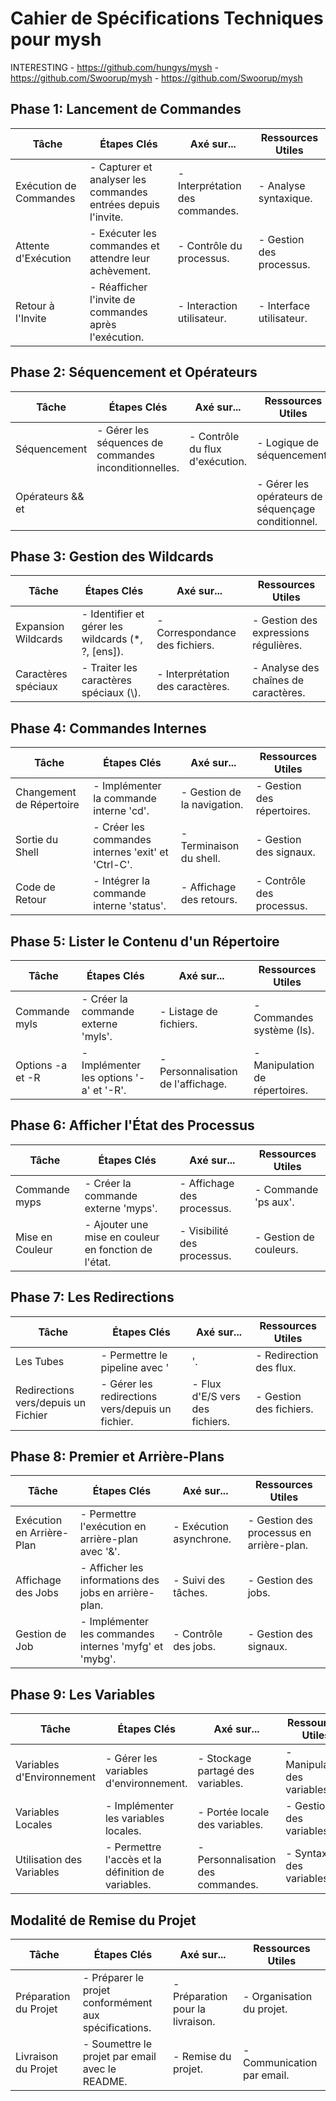 # Cahier de Spécifications Techniques pour mysh

INTERESTING
    - <https://github.com/hungys/mysh>
    - <https://github.com/Swoorup/mysh>
    - <https://github.com/Swoorup/mysh>

## Phase 1: Lancement de Commandes

| Tâche               | Étapes Clés                                  | Axé sur...                               | Ressources Utiles                 |
|---------------------|---------------------------------------------|-----------------------------------------|-----------------------------------|
| Exécution de Commandes | - Capturer et analyser les commandes entrées depuis l'invite. | - Interprétation des commandes. | - Analyse syntaxique.           |
| Attente d'Exécution   | - Exécuter les commandes et attendre leur achèvement. | - Contrôle du processus.     | - Gestion des processus.     |
| Retour à l'Invite     | - Réafficher l'invite de commandes après l'exécution. | - Interaction utilisateur.    | - Interface utilisateur.     |

## Phase 2: Séquencement et Opérateurs

| Tâche               | Étapes Clés                                         | Axé sur...                                    | Ressources Utiles                 |
|---------------------|----------------------------------------------------|----------------------------------------------|-----------------------------------|
| Séquencement        | - Gérer les séquences de commandes inconditionnelles. | - Contrôle du flux d'exécution.          | - Logique de séquencement.      |
| Opérateurs && et || | - Gérer les opérateurs de séquençage conditionnel.    | - Gestion des erreurs et succès.         | - Logique conditionnelle.       |

## Phase 3: Gestion des Wildcards

| Tâche               | Étapes Clés                             | Axé sur...                               | Ressources Utiles                 |
|---------------------|----------------------------------------|-----------------------------------------|-----------------------------------|
| Expansion Wildcards | - Identifier et gérer les wildcards (*, ?, [ens]). | - Correspondance des fichiers. | - Gestion des expressions régulières. |
| Caractères spéciaux | - Traiter les caractères spéciaux (\\). | - Interprétation des caractères. | - Analyse des chaînes de caractères.   |

## Phase 4: Commandes Internes

| Tâche               | Étapes Clés                       | Axé sur...                        | Ressources Utiles                 |
|---------------------|----------------------------------|----------------------------------|-----------------------------------|
| Changement de Répertoire | - Implémenter la commande interne 'cd'. | - Gestion de la navigation.  | - Gestion des répertoires.     |
| Sortie du Shell   | - Créer les commandes internes 'exit' et 'Ctrl-C'. | - Terminaison du shell. | - Gestion des signaux.       |
| Code de Retour    | - Intégrer la commande interne 'status'. | - Affichage des retours.   | - Contrôle des processus.    |

## Phase 5: Lister le Contenu d'un Répertoire

| Tâche               | Étapes Clés                              | Axé sur...                          | Ressources Utiles                 |
|---------------------|-----------------------------------------|------------------------------------|-----------------------------------|
| Commande myls     | - Créer la commande externe 'myls'. | - Listage de fichiers.       | - Commandes système (ls).    |
| Options -a et -R  | - Implémenter les options '-a' et '-R'. | - Personnalisation de l'affichage. | - Manipulation de répertoires. |

## Phase 6: Afficher l'État des Processus

| Tâche               | Étapes Clés                          | Axé sur...                       | Ressources Utiles                 |
|---------------------|-------------------------------------|---------------------------------|-----------------------------------|
| Commande myps     | - Créer la commande externe 'myps'. | - Affichage des processus.  | - Commande 'ps aux'.         |
| Mise en Couleur   | - Ajouter une mise en couleur en fonction de l'état. | - Visibilité des processus. | - Gestion de couleurs.     |

## Phase 7: Les Redirections

| Tâche               | Étapes Clés                      | Axé sur...                         | Ressources Utiles                 |
|---------------------|---------------------------------|-----------------------------------|-----------------------------------|
| Les Tubes         | - Permettre le pipeline avec '|'. | - Redirection des flux.        | - Gestion des tubes.         |
| Redirections vers/depuis un Fichier | - Gérer les redirections vers/depuis un fichier. | - Flux d'E/S vers des fichiers. | - Gestion des fichiers. |

## Phase 8: Premier et Arrière-Plans

| Tâche               | Étapes Clés                               | Axé sur...                            | Ressources Utiles                 |
|---------------------|------------------------------------------|--------------------------------------|-----------------------------------|
| Exécution en Arrière-Plan | - Permettre l'exécution en arrière-plan avec '&'. | - Exécution asynchrone.    | - Gestion des processus en arrière-plan. |
| Affichage des Jobs | - Afficher les informations des jobs en arrière-plan. | - Suivi des tâches.       | - Gestion des jobs.           |
| Gestion de Job      | - Implémenter les commandes internes 'myfg' et 'mybg'. | - Contrôle des jobs.     | - Gestion des signaux.       |

## Phase 9: Les Variables

| Tâche               | Étapes Clés                                | Axé sur...                             | Ressources Utiles                 |
|---------------------|-------------------------------------------|---------------------------------------|-----------------------------------|
| Variables d'Environnement | - Gérer les variables d'environnement. | - Stockage partagé des variables.  | - Manipulation des variables.  |
| Variables Locales   | - Implémenter les variables locales.     | - Portée locale des variables.      | - Gestion des variables.      |
| Utilisation des Variables | - Permettre l'accès et la définition de variables. | - Personnalisation des commandes. | - Syntaxe des variables.      |

## Modalité de Remise du Projet

| Tâche               | Étapes Clés                                | Axé sur...                             | Ressources Utiles                 |
|---------------------|-------------------------------------------|---------------------------------------|-----------------------------------|
| Préparation du Projet | - Préparer le projet conformément aux spécifications. | - Préparation pour la livraison.  | - Organisation du projet.    |
| Livraison du Projet  | - Soumettre le projet par email avec le README. | - Remise du projet.              | - Communication par email.   |
